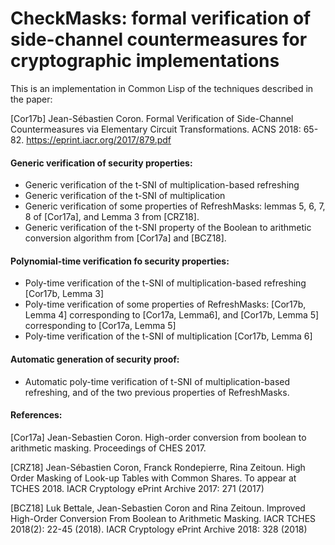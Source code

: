 # CheckMasks: formal verification of side-channel countermeasures for cryptographic implementations

This is an implementation in Common Lisp of the techniques described in the paper:

[Cor17b] Jean-Sébastien Coron. Formal Verification of Side-Channel Countermeasures via Elementary Circuit Transformations. ACNS 2018: 65-82. https://eprint.iacr.org/2017/879.pdf

#### Generic verification of security properties:
* Generic verification of the t-SNI of multiplication-based refreshing
* Generic verification of the t-SNI of multiplication
* Generic verification of some properties of RefreshMasks: lemmas 5, 6, 7, 8 of [Cor17a], and Lemma 3 from [CRZ18].
* Generic verification of the t-SNI property of the Boolean to arithmetic conversion algorithm from [Cor17a] and [BCZ18].

#### Polynomial-time verification fo security properties:
* Poly-time verification of the t-SNI of multiplication-based refreshing [Cor17b, Lemma 3]
* Poly-time verification of some properties of RefreshMasks: [Cor17b, Lemma 4] corresponding to [Cor17a, Lemma6], and [Cor17b, Lemma 5] corresponding to [Cor17a, Lemma 5]
* Poly-time verification of the t-SNI of multiplication [Cor17b, Lemma 6]

#### Automatic generation of security proof:
* Automatic poly-time verification of t-SNI of multiplication-based refreshing, and of the two previous properties of RefreshMasks.

#### References:
[Cor17a] Jean-Sebastien Coron. High-order conversion from boolean to arithmetic masking. Proceedings of CHES 2017.

[CRZ18] Jean-Sébastien Coron, Franck Rondepierre, Rina Zeitoun. High Order Masking of Look-up Tables 
        with Common Shares. To appear at TCHES 2018. IACR Cryptology ePrint Archive 2017: 271 (2017)

[BCZ18] Luk Bettale, Jean-Sebastien Coron and Rina Zeitoun. Improved High-Order Conversion From Boolean
        to Arithmetic Masking. IACR TCHES 2018(2): 22-45 (2018). IACR Cryptology ePrint Archive 2018: 328 (2018)